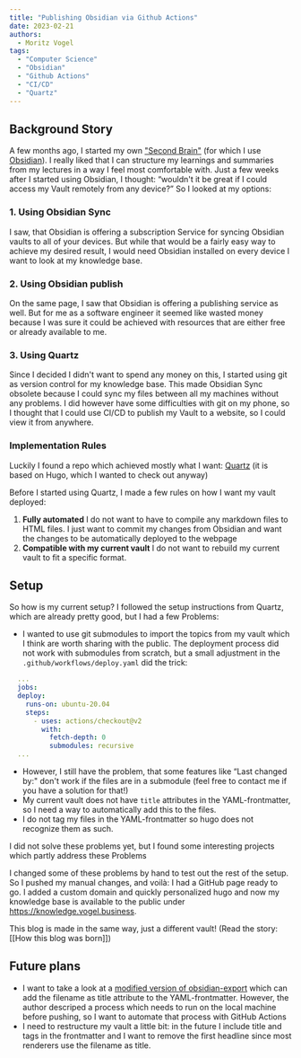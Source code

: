 ```yaml
---
title: "Publishing Obsidian via Github Actions"
date: 2023-02-21
authors:
  - Moritz Vogel
tags: 
  - "Computer Science"
  - "Obsidian"
  - "Github Actions"
  - "CI/CD"
  - "Quartz"
---
```


## Background Story
A few months ago, I started my own ["Second Brain"](https://knowledge.vogel.business) (for which I use [Obsidian](https://obsidian.md)). I really liked that I can structure my learnings and summaries from my lectures in a way I feel most comfortable with.  Just a few weeks after I started using Obsidian, I thought: “wouldn't it be great if I could access my Vault remotely from any device?” So I looked at my options:

### 1. Using Obsidian Sync
I saw, that Obsidian is offering a subscription Service for syncing Obsidian vaults to all of your devices. But while that would be a fairly easy way to achieve my desired result, I would need Obsidian installed on every device I want to look at my knowledge base.

### 2. Using Obsidian publish
On the same page, I saw that Obsidian is offering a publishing service as well. But for me as a software engineer it seemed like wasted money because I was sure it could be achieved with resources that are either free or already available to me.

### 3. Using Quartz
Since I decided I didn't want to spend any money on this, I started using git as version control for my knowledge base. This made Obsidian Sync obsolete because I could sync my files between all my machines without any problems. I did however have some difficulties with git on my phone, so I thought that I could use CI/CD to publish my Vault to a website, so I could view it from anywhere.


### Implementation Rules
Luckily I found a repo which achieved mostly what I want: [Quartz](https://github.com/jackyzha0/quartz) (it is based on Hugo, which I wanted to check out anyway)

Before I started using Quartz, I made a few rules on how I want my vault deployed:
1. **Fully automated**
   I do not want to have to compile any markdown files to HTML files. I just want to commit my changes from Obsidian and want the changes to be automatically deployed to the webpage
2. **Compatible with my current vault**
   I do not want to rebuild my current vault to fit a specific format. 

## Setup
So how is my current setup?
I followed the setup instructions from Quartz, which are already pretty good, but I had a few Problems:
- I wanted to use git submodules to import the topics from my vault which I think are worth sharing with the public. The deployment process did not work with submodules from scratch, but a small adjustment in the `.github/workflows/deploy.yaml` did the trick:
```yaml
  ...
  jobs:
  deploy:
    runs-on: ubuntu-20.04
    steps:
      - uses: actions/checkout@v2
        with:
          fetch-depth: 0
          submodules: recursive
  ...
```

- However, I still have the problem, that some features like “Last changed by:" don't work if the files are in a submodule (feel free to contact me if you have a solution for that!)
- My current vault does not have `title` attributes in the YAML-frontmatter, so I need a way to automatically add this to the files.
- I do not tag my files in the YAML-frontmatter so hugo does not recognize them as such.

I did not solve these problems yet, but I found some interesting projects which partly address these Problems

I changed some of these problems by hand to test out the rest of the setup. So I pushed my manual changes, and voilà: I had a GitHub page ready to go.
I added a custom domain and quickly personalized hugo and now my knowledge base is available to the public under https://knowledge.vogel.business.

This blog is made in the same way, just a different vault! (Read the story: [[How this blog was born]])

## Future plans
- I want to take a look at a [modified version of obsidian-export](https://github.com/brandonkboswell/obsidian-export/tree/title_frontmatter) which can add the filename as title attribute to the YAML-frontmatter. However, the author descriped a process which needs to run on the local machine before pushing, so I want to automate that process with GitHub Actions
- I need to restructure my vault a little bit: in the future I include title and tags in the frontmatter and I want to remove the first headline since most renderers use the filename as title.